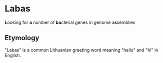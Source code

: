 # Labas
 **L**ooking for **a** number of **ba**cterial genes in genome a**s**semblies

## Etymology
"Labas" is a common Lithuanian greeting word meaning "hello" and "hi" in English.